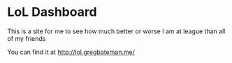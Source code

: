 # LoL Dashboard

This is a site for me to see how much better or worse I am at league than all of my friends

You can find it at http://lol.gregbateman.me/
